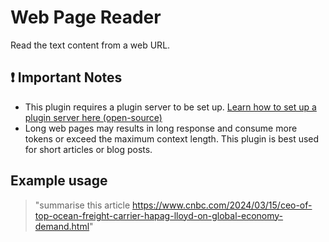 # Web Page Reader

Read the text content from a web URL.

## ❗ Important Notes

- This plugin requires a plugin server to be set up. [Learn how to set up a plugin server here (open-source)](https://docs.typingmind.com/plugins/plugins-server/how-to-deploy-plugins-server-on-render)
- Long web pages may results in long response and consume more tokens or exceed the maximum context length. This plugin is best used for short articles or blog posts.

## Example usage

> "summarise this article https://www.cnbc.com/2024/03/15/ceo-of-top-ocean-freight-carrier-hapag-lloyd-on-global-economy-demand.html"
